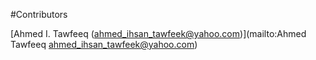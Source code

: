 #Contributors

[Ahmed I. Tawfeeq (ahmed_ihsan_tawfeek@yahoo.com)](mailto:Ahmed Tawfeeq ahmed_ihsan_tawfeek@yahoo.com)
